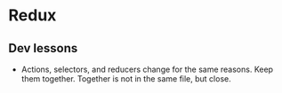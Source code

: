 # Redux

## Dev lessons

* Actions, selectors, and reducers change for the same reasons. Keep them together. Together is not in the same file, but close. 

